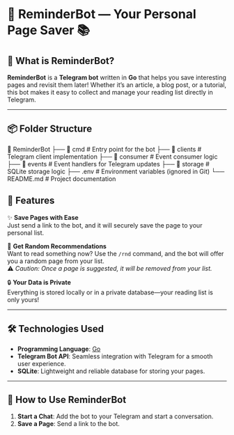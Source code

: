 # 📝 **ReminderBot** — Your Personal Page Saver 📚

## 🤖 **What is ReminderBot?**

**ReminderBot** is a **Telegram bot** written in **Go** that helps you save interesting pages and revisit them later! Whether it’s an article, a blog post, or a tutorial, this bot makes it easy to collect and manage your reading list directly in Telegram.  

---

## 📦 **Folder Structure**

📂 ReminderBot ├── 📂 cmd # Entry point for the bot ├── 📂 clients # Telegram client implementation ├── 📂 consumer # Event consumer logic ├── 📂 events # Event handlers for Telegram updates ├── 📂 storage # SQLite storage logic ├── .env # Environment variables (ignored in Git) └── README.md # Project documentation

## 🎯 **Features**

✨ **Save Pages with Ease**  
Just send a link to the bot, and it will securely save the page to your personal list.  

🎲 **Get Random Recommendations**  
Want to read something now? Use the `/rnd` command, and the bot will offer you a random page from your list.  
⚠️ *Caution: Once a page is suggested, it will be removed from your list.*  

🔒 **Your Data is Private**  
Everything is stored locally or in a private database—your reading list is only yours!  

---

## 🛠️ **Technologies Used**

- **Programming Language**: [Go](https://go.dev/)  
- **Telegram Bot API**: Seamless integration with Telegram for a smooth user experience.  
- **SQLite**: Lightweight and reliable database for storing your pages.  

---

## 🚀 **How to Use ReminderBot**

1. **Start a Chat**: Add the bot to your Telegram and start a conversation.  
2. **Save a Page**: Send a link to the bot.
